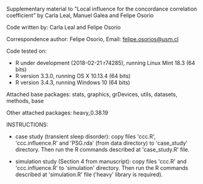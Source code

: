 Supplementary material to "Local influence for the concordance correlation coefficient" by Carla Leal, Manuel Galea and Felipe Osorio

Code written by: Carla Leal and Felipe Osorio

Correspondence author: Felipe Osorio, Email: felipe.osorios@usm.cl

Code tested on:
- R under development (2018-02-21 r74285), running Linux Mint 18.3 (64 bits)
- R version 3.3.0, running OS X 10.13.4 (64 bits)
- R version 3.4.3, running Windows 10 (64 bits)

Attached base packages: stats, graphics, grDevices, utils, datasets, methods, base

Other attached packages: heavy_0.38.19

INSTRUCTIONS:

- case study (transient sleep disorder): copy files 'ccc.R', 'ccc.influence.R' and
  'PSG.rda' (from data directory) to 'case_study' directory. Then run the R commands
  described at 'case_study.R' file.

- simulation study (Section 4 from manuscript): copy files 'ccc.R' and 'ccc.influence.R'
  to 'simulation' directory. Then run the R commands described at 'simulation.R' file
  ('heavy' library is required).
